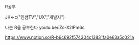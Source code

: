 
R공부

JK<-c("인쌤TV","UX","개발자")

나는 R을 공부한다
youtu.be/iZc-X2lPm6c

https://www.notion.so/R-b6c692f574304c13831fa0e63a5c021a


